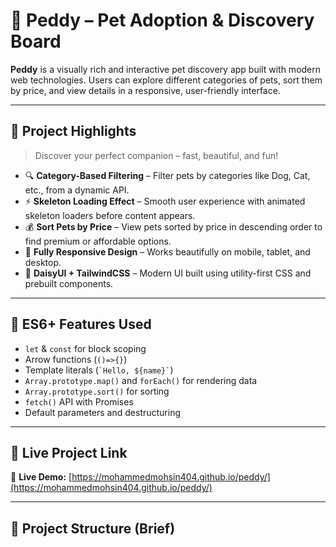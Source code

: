 # 🐾 Peddy – Pet Adoption & Discovery Board

**Peddy** is a visually rich and interactive pet discovery app built with modern web technologies. Users can explore different categories of pets, sort them by price, and view details in a responsive, user-friendly interface.

---

## 🌟 Project Highlights

> Discover your perfect companion – fast, beautiful, and fun!

- 🔍 **Category-Based Filtering** – Filter pets by categories like Dog, Cat, etc., from a dynamic API.
- ⚡ **Skeleton Loading Effect** – Smooth user experience with animated skeleton loaders before content appears.
- 💰 **Sort Pets by Price** – View pets sorted by price in descending order to find premium or affordable options.
- 📱 **Fully Responsive Design** – Works beautifully on mobile, tablet, and desktop.
- 🎨 **DaisyUI + TailwindCSS** – Modern UI built using utility-first CSS and prebuilt components.

---

## 🧠 ES6+ Features Used

- `let` & `const` for block scoping
- Arrow functions (`()=>{}`)
- Template literals (`` `Hello, ${name}` ``)
- `Array.prototype.map()` and `forEach()` for rendering data
- `Array.prototype.sort()` for sorting
- `fetch()` API with Promises
- Default parameters and destructuring

---

## 🚀 Live Project Link

🔗 **Live Demo:** [https://mohammedmohsin404.github.io/peddy/](https://mohammedmohsin404.github.io/peddy/)

---

## 📁 Project Structure (Brief)

